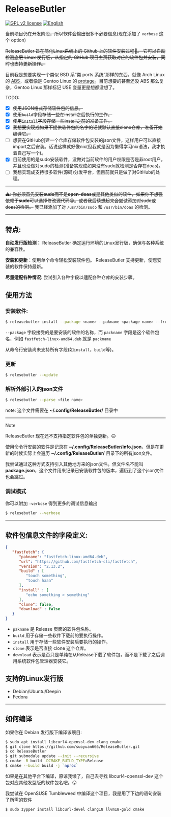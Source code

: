 # ReleaseButler

[![GPL v2 license](https://img.shields.io/badge/license-GPL_2-blue.svg)](https://raw.githubusercontent.com/suoyuan666/tlog/master/LICENSE)
[![English](https://wangchujiang.com/sb/lang/english.svg)](./README.md)

~~当前项目仍在开发阶段，所以软件会输出很多不必要信息~~(现在添加了 `verbose` 这个 option)

~~ReleaseButler 旨在简化Linux系统上的 Github 上的软件安装过程🤗。 它可以自动检测底层 Linux 发行版，从指定的 GitHub 项目主页获取对应的软件包并安装，同时也支持更新操作。~~

目前我是想要实现一个类似 BSD 系“类 ports 系统”那样的东西，就像 Arch Linux 的 [ABS](https://wiki.archlinux.org/title/Arch_build_system)，或者像是 Gentoo Linux 的 [protage](https://wiki.gentoo.org/wiki/Portage)。目前想要的甚至还没 ABS 那么复杂，Gentoo Linux 那样标记 USE 变量更是想都没想了。

TODO:

- [x] ~~使用JSON格式存储软件包的信息。~~
- [x] ~~使用`build`字段存储一些在install之后执行的工作。~~
- [x] ~~使用`install`字段存储一些install之前的准备工作。~~
- [x] ~~我想要实现成如果不提供软件包的名字的话就默认直接clone仓库，准备开始编译它。~~
- [ ] 想要在GitHub创建一个仓库存储软件包安装的json文件，这样用户可以直接import之后安装。话说这样就好像nix(但我就是因为懒得学习nix语法，我才执着自己写一个)。
- [x] 目前使用的是sudo安装软件，没做对当前软件的用户权限是否是非root用户，并且也没做对sudo的检测(准备实现成如果没有sudo就检测是否存在doas)。
- [ ] 我想实现成支持很多软件(源码)分发平台，但目前就只是做了对GitHub的处理。

---

~~⚠️: 你必须首先安装**sudo**而不是**open-doas**或是其他类似的软件，如果你不想强依赖于**sudo**可以选择修改源代码😀。或者我后续想起来会尝试添加对sudo或doas的检测。~~ 我已经添加了对 `/usr/bin/sudo` 和 `/usr/bin/doas` 的检测。

---

## 特点:

**自动发行版检测：** ReleaseButler 确定运行环境的Linux发行版，确保与各种系统的兼容性。

**安装和更新**：使用单个命令轻松安装软件包。 ReleaseButler 支持更新，使您安装的软件保持最新。

**尽量适配各种情况**: 尝试引入各种字段以适配各种仓库的安装步骤。

## 使用方法

### 安装软件:

```bash
$ releasebutler install --package <name> --pakname <package name> --from <url> [--verbose]
```

`--package` 字段接受的是要安装的软件的名称，而 `packname` 字段是这个软件包名，例如 `fastfetch-linux-amd64.deb` 就是 `packname`

从命令行安装尚未支持所有字段(如`install`，`build`等)。

### 更新

```bash
$ relesebutler --update
```

### 解析外部引入的json文件

```bash
$ relesebutler --parse <file name>
```

note: 这个文件需要在 **~/.config/ReleaseButler/** 目录中

---

> [!NOTE]
> ReleaseButler 现在还不支持指定软件包的单独更新。🙃
>
> 使用命令行安装的软件是记录在 **~/.config/ReleaseButler/info.json**，但是在更新的时候实际上会遍历 **~/.config/ReleaseButler/** 目录下的所有json文件。
>
> 我尝试通过这种方式支持引入其他地方来的json文件。但文件名不能叫 **package.json**，这个文件用来记录已安装软件包的版本，遍历到了这个json文件也会跳过。

### 调试模式

你可以附加 `-verbose` 得到更多的调试信息输出

```bash
$ relesebutler --verbose
```

---

## 软件包信息文件的字段定义:

```json
{
   "fastfetch": {
      "pakname": "fastfetch-linux-amd64.deb",
      "url": "https://github.com/fastfetch-cli/fastfetch",
      "version": "2.13.2",
      "build" : [
         "touch something",
         "touch haaa"
      ],
      "install" : [
         "echo something > something"
      ],
      "clone": false,
      "download" : false
   }
}
```

- `pakname` 是 Release 页面的软件包名称。
- `build` 用于存储一些软件下载前的要执行操作。
- `install` 用于存储一些软件安装后要执行的操作。
- `clone` 表示是否直接 clone 这个仓库。
- `download` 表示是否只是单纯在从Release下载了软件包，而不是下载了之后调用系统软件包管理器安装它。

## 支持的Linux发行版

- Debian/Ubuntu/Deepin
- Fedora

---

## 如何编译

如果你在 Debian 发行版下编译该项目:

```bash
$ sudo apt install libcurl4-openssl-dev clang cmake
$ git clone https://github.com/suoyuan666/ReleaseButler.git
$ cd ReleaseButler
$ git submodule update --init --recursive
$ cmake -B build -DCMAKE_BUILD_TYPE=Release
$ cmake --build build -j `nproc`
```

如果是在其他平台下编译，原谅我懒了，自己去寻找 libcurl4-openssl-dev 这个包对应其他发型版的软件包名吧。😛

我尝试在 OpenSUSE Tumbleweed 中编译这个项目，我是用了下边的语句安装了所需的软件

```bash
$ sudo zypper install libcurl-devel clang18 llvm18-gold cmake
```
